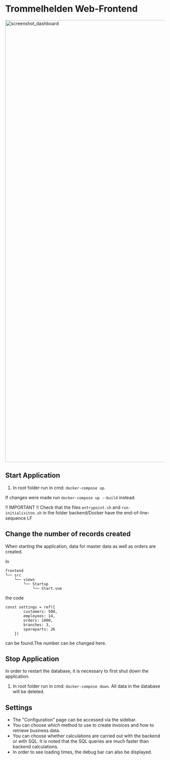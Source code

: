 # Trommelhelden Web-Frontend
<img width="1397" alt="screenshot_dashboard" src="https://github.com/ptamm2022/trommelhelden-frontend/assets/109551602/b6273744-503b-4cc4-86ff-3745a47d5b35">

## Start Application

1. In root folder run in cmd: `docker-compose up`.

If changes were made run `docker-compose up --build` instead.

!! IMPORTANT !! Check that the files `entrypoint.sh` and `run-initialisiton.sh` in the folder backend/Docker have the end-of-line-sequence LF

## Change the number of records created
When starting the application, data for master data as well as orders are created. 

In 

```
frontend
└── src
    └── views
        └── Startup
            └── Start.vue
```

the code

```
const settings = ref({
        customers: 500,         
        employees: 14,          
        orders: 1000,            
        branches: 3,            
        spareparts: 26          
    })
```

can be found.The number can be changed here.

## Stop Application

In order to restart the database, it is necessary to first shut down the application.

1. In root folder run in cmd: `docker-compose down`. All data in the database will be deleted.

## Settings
- The "Configuration" page can be accessed via the sidebar.
- You can choose which method to use to create invoices and how to retrieve business data.
- You can choose whether calculations are carried out with the backend or with SQL. It is noted that the SQL queries are much faster than backend calculations.
- In order to see loading times, the debug bar can also be displayed.
